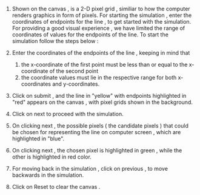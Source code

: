 1. Shown on the canvas , is a 2-D pixel grid , similiar to how the computer renders graphics in form of pixels. For starting the simulation , enter the coordinates of endpoints for the line , to get started with the simulation. For providing a good visual experience , we have limited the range of coordinates of values for the endpoints of the line. To start the simulation follow the steps below : 

2. Enter the coordinates of the endpoints of the line , keeping in mind that 
   1.  the x-coordinate of the first point must be less than or equal to the x-coordinate of the second point 
   2.  the coordinate values must lie in the respective range for both x-coordinates and y-coordinates.
3. Click on submit , and the line in "yellow" with endpoints highlighted in "red" appears on the canvas , with pixel grids shown in the background.
4. Click on next to proceed with the simulation.
5.  On clicking next , the possible pixels ( the candidate pixels ) that could be chosen for representing the line on computer screen , which are highlighted in "blue".
6. On clicking next , the chosen pixel is highlighted in green , while the other is highlighted in red color. 
7. For moving back in the simulation , click on previous , to move backwards in the simulation. 
8. Click on Reset to clear the canvas .
